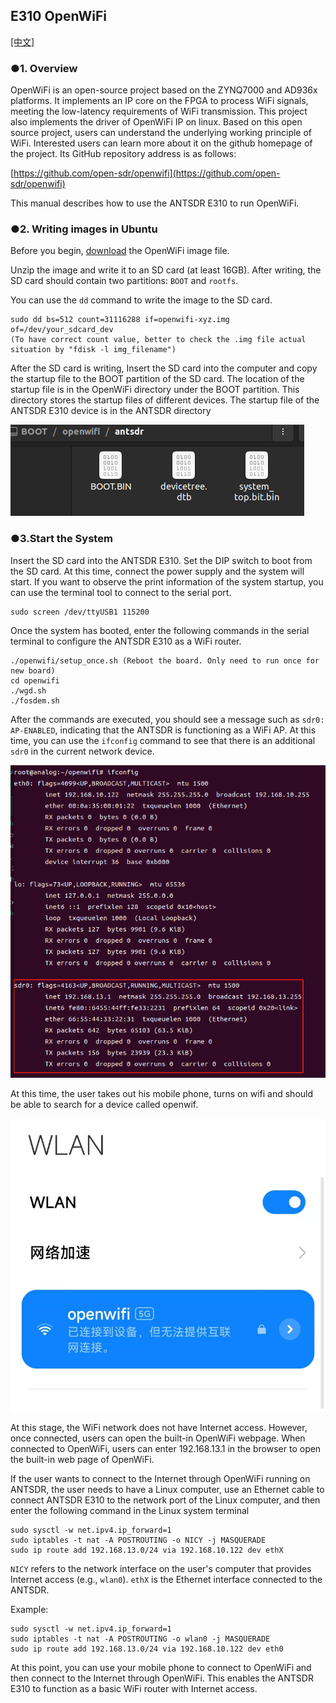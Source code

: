 ## E310 OpenWiFi


[[中文]](../../../cn/device_and_usage_manual/ANTSDR_E_Series_Module/ANTSDR_E310_Reference_Manual/AntsdrE310_openwifi_cn.html)

### ●1. Overview
OpenWiFi is an open-source project based on the ZYNQ7000 and AD936x platforms. It implements an IP core on the FPGA to process WiFi signals, meeting the low-latency requirements of WiFi transmission. This project also implements the driver of OpenWiFi IP on linux. Based on this open source project, users can understand the underlying working principle of WiFi. Interested users can learn more about it on the github homepage of the project. Its GitHub repository address is as follows:

[https://github.com/open-sdr/openwifi](https://github.com/open-sdr/openwifi)

This manual describes how to use the ANTSDR E310 to run OpenWiFi.

### ●2. Writing images in Ubuntu

Before you begin, [download](https://drive.google.com/file/d/12egFLT9TclmY8m3vCMHmUuSne3qK0SWc/view?pli=1) the OpenWiFi image file.

Unzip the image and write it to an SD card (at least 16GB). After writing, the SD card should contain two partitions: `BOOT` and `rootfs`.

You can use the `dd` command to write the image to the SD card.

```
sudo dd bs=512 count=31116288 if=openwifi-xyz.img of=/dev/your_sdcard_dev
(To have correct count value, better to check the .img file actual situation by "fdisk -l img_filename")
```
After the SD card is writing,
Insert the SD card into the computer and copy the startup file to the BOOT partition of the SD card. The location of the startup file is in the OpenWiFi directory under the BOOT partition. This directory stores the startup files of different devices. The startup file of the ANTSDR E310 device is in the ANTSDR directory

![e310](./ANTSDR_E310_Reference_Manual.assets/e310_openwifi_boot_file.png)

### ●3.Start the System

Insert the SD card into the ANTSDR E310. Set the DIP switch to boot from the SD card. At this time, connect the power supply and the system will start. If you want to observe the print information of the system startup, you can use the terminal tool to connect to the serial port.
```
sudo screen /dev/ttyUSB1 115200
```
Once the system has booted, enter the following commands in the serial terminal to configure the ANTSDR E310 as a WiFi router.

```
./openwifi/setup_once.sh (Reboot the board. Only need to run once for new board)
cd openwifi
./wgd.sh
./fosdem.sh
```
After the commands are executed, you should see a message such as `sdr0: AP-ENABLED`, indicating that the ANTSDR is functioning as a WiFi AP. At this time, you can use the `ifconfig` command to see that there is an additional `sdr0` in the current network device.

![e310](./ANTSDR_E310_Reference_Manual.assets/20bbee3df177e2c2145119c01b767951.jpg)

At this time, the user takes out his mobile phone, turns on wifi and should be able to search for a device called openwif.

![e310](./ANTSDR_E310_Reference_Manual.assets/e728bd543ac576bacb0b542fe9dd3cf3.png)

At this stage, the WiFi network does not have Internet access. However, once connected, users can open the built-in OpenWiFi webpage. When connected to OpenWiFi, users can enter 192.168.13.1 in the browser to open the built-in web page of OpenWiFi.

If the user wants to connect to the Internet through OpenWiFi running on ANTSDR, the user needs to have a Linux computer, use an Ethernet cable to connect ANTSDR E310 to the network port of the Linux computer, and then enter the following command in the Linux system terminal
```
sudo sysctl -w net.ipv4.ip_forward=1
sudo iptables -t nat -A POSTROUTING -o NICY -j MASQUERADE
sudo ip route add 192.168.13.0/24 via 192.168.10.122 dev ethX 
```
`NICY` refers to the network interface on the user's computer that provides Internet access (e.g., `wlan0`). `ethX` is the Ethernet interface connected to the ANTSDR.

Example:

```
sudo sysctl -w net.ipv4.ip_forward=1
sudo iptables -t nat -A POSTROUTING -o wlan0 -j MASQUERADE
sudo ip route add 192.168.13.0/24 via 192.168.10.122 dev eth0
```
At this point, you can use your mobile phone to connect to OpenWiFi and then connect to the Internet through OpenWiFi. This enables the ANTSDR E310 to function as a basic WiFi router with Internet access.